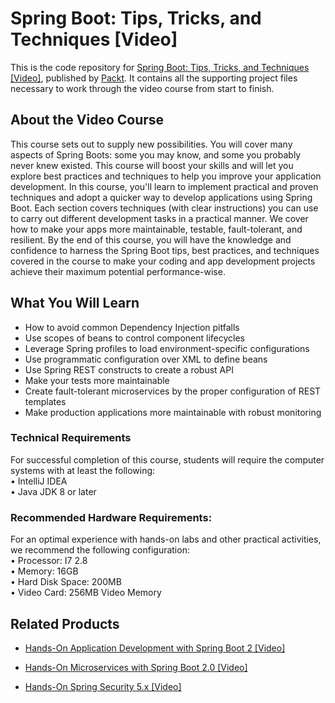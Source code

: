 # Spring Boot: Tips, Tricks, and Techniques [Video]
This is the code repository for [Spring Boot: Tips, Tricks, and Techniques [Video]](https://www.packtpub.com/programming/spring-boot-tips-tricks-and-techniques-video), published by [Packt](https://www.packtpub.com/?utm_source=github). It contains all the supporting project files necessary to work through the video course from start to finish.
## About the Video Course
This course sets out to supply new possibilities. You will cover many aspects of Spring Boots: some you may know, and some you probably never knew existed. This course will boost your skills and will let you explore best practices and techniques to help you improve your application development.
In this course, you'll learn to implement practical and proven techniques and adopt a quicker way to develop applications using Spring Boot. Each section covers techniques (with clear instructions) you can use to carry out different development tasks in a practical manner. We cover how to make your apps more maintainable, testable, fault-tolerant, and resilient.
By the end of this course, you will have the knowledge and confidence to harness the Spring Boot tips, best practices, and techniques covered in the course to make your coding and app development projects achieve their maximum potential performance-wise.
<H2>What You Will Learn</H2>
<DIV class=book-info-will-learn-text>
<UL>
<LI>How to avoid common Dependency Injection pitfalls
<LI>Use scopes of beans to control component lifecycles
<LI>Leverage Spring profiles to load environment-specific configurations
<LI>Use programmatic configuration over XML to define beans
<LI>Use Spring REST constructs to create a robust API
<LI>Make your tests more maintainable
<LI>Create fault-tolerant microservices by the proper configuration of REST templates
<LI>Make production applications more maintainable with robust monitoring
  </LI></UL></DIV>

### Technical Requirements
For successful completion of this course, students will require the computer systems with at least the following:<br/>
•	IntelliJ IDEA<br/>
•	Java JDK 8 or later<br/>


### Recommended Hardware Requirements:<br/>
For an optimal experience with hands-on labs and other practical activities, we recommend the following configuration:
<br/>
	•	Processor: I7 2.8<br/>
	•	Memory: 16GB<br/>
	•	Hard Disk Space: 200MB<br/>
	•	Video Card: 256MB Video Memory




## Related Products
* [Hands-On Application Development with Spring Boot 2 [Video]](hhttps://www.packtpub.com/application-development/hands-application-development-spring-boot-2-video)

* [Hands-On Microservices with Spring Boot 2.0 [Video]](https://www.packtpub.com/application-development/hands-microservices-spring-boot-20-video)

* [Hands-On Spring Security 5.x [Video]](https://www.packtpub.com/application-development/hands-spring-security-5x-video)

